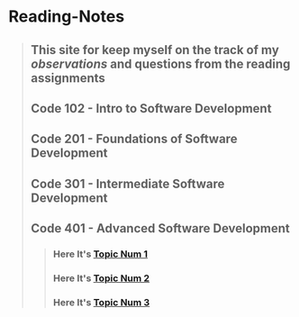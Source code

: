  # Reading-Notes
>
> ## This site for keep myself on **the track of my _observations_ and questions from the reading assignments**
>
> ## Code 102 - Intro to Software Development
> ## Code 201 - Foundations of Software Development
> ## Code 301 - Intermediate Software Development
> ## Code 401 - Advanced Software Development
>> ###  Here It's  [Topic Num 1](read-1.md)
>> ###  Here It's  [Topic Num 2](Node-Ecosystem.md)
>> ###  Here It's  [Topic Num 3](Express.md)

